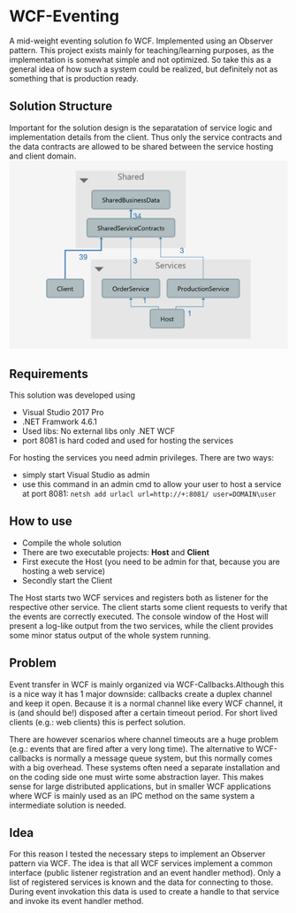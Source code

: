 # WCF-Eventing
A mid-weight eventing solution fo WCF. Implemented using an Observer pattern. This project exists mainly for teaching/learning purposes, as the implementation is somewhat simple and not optimized. So take this as a general idea of how such a system could be realized, but definitely not as something that is production ready.

## Solution Structure ##
Important for the solution design is the separatation of service logic and implementation details from the client. Thus only the service contracts and the data contracts are allowed to be shared between the service hosting and client domain.
![solution structure](Dependencies%20Graph.png)

## Requirements
This solution was developed using
- Visual Studio 2017 Pro
- .NET Framwork 4.6.1
- Used libs: No external libs only .NET WCF
- port 8081 is hard coded and used for hosting the services

For hosting the services you need admin privileges. There are two ways:
- simply start Visual Studio as admin
- use this command in an admin cmd to allow your user to host a service at port 8081: `netsh add urlacl url=http://+:8081/ user=DOMAIN\user`


## How to use
* Compile the whole solution
* There are two executable projects: **Host** and **Client**
* First execute the Host (you need to be admin for that, because you are hosting a web service)
* Secondly start the Client

The Host starts two WCF services and registers both as listener for the respective other service. The client starts some client requests to verify that the events are correctly executed. The console window of the Host will present a log-like output from the two services, while the client provides some minor status output of the whole system running.

## Problem
Event transfer in WCF is mainly organized via WCF-Callbacks.Although this is a nice way it has 1 major downside: callbacks create a duplex channel and keep it open. Because it is a normal channel like every WCF channel, it is (and should be!) disposed after a certain timeout period. For short lived clients (e.g.: web clients) this is perfect solution. 

There are however scenarios where channel timeouts are a huge problem (e.g.: events that are fired after a very long time). The alternative to WCF-callbacks is normally a message queue system, but this normally comes with a big overhead. These systems often need a separate installation and on the coding side one must wirte some abstraction layer. This makes sense for large distributed applications, but in smaller WCF applications where WCF is mainly used as an IPC method on the same system a intermediate solution is needed.

## Idea
For this reason I tested the necessary steps to implement an Observer pattern via WCF. The idea is that all WCF services implement a common interface (public listener registration and an event handler method). Only a list of registered services is known and the data for connecting to those. During event invokation this data is used to create a handle to that service and invoke its event handler method. 
